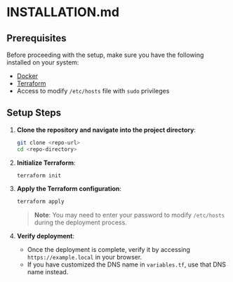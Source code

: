 # INSTALLATION.md

## Prerequisites

Before proceeding with the setup, make sure you have the following installed on your system:

- [Docker](https://docs.docker.com/get-docker/)
- [Terraform](https://www.terraform.io/downloads)
- Access to modify `/etc/hosts` file with `sudo` privileges

## Setup Steps

1. **Clone the repository and navigate into the project directory**:
   ```bash
   git clone <repo-url>
   cd <repo-directory>
   ```

2. **Initialize Terraform**:
   ```bash
   terraform init
   ```

3. **Apply the Terraform configuration**:
   ```bash
   terraform apply
   ```
   > **Note**: You may need to enter your password to modify `/etc/hosts` during the deployment process.

4. **Verify deployment**:
   - Once the deployment is complete, verify it by accessing `https://example.local` in your browser.
   - If you have customized the DNS name in `variables.tf`, use that DNS name instead.
